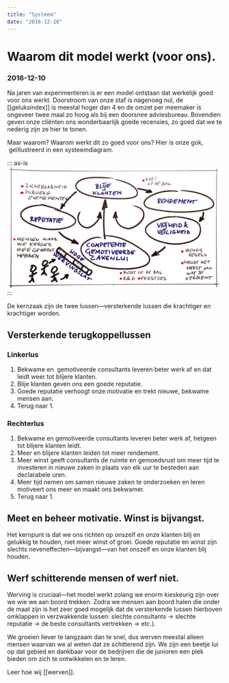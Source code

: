 ```yaml
---
title: "Systeem"
date: "2016-12-10"
---
```


# Waarom dit model werkt (voor ons).
### 2016-12-10

Na jaren van experimenteren is er een model ontstaan dat werkelijk goed voor ons werkt. Doorstroom van onze staf is nagenoeg nul, de [[geluksindex]] is meestal hoger dan 4 en de omzet per meemaker is ongeveer twee maal zo hoog als bij een doorsnee adviesbureau. Bovendien geven onze cliënten ons wonderbaarlijk goede recensies, zo goed dat we te nederig zijn ze hier te tonen.

Maar waarom? Waarom werkt dit zo goed voor ons? Hier is onze gok,  geïllustreerd in een systeemdiagram.

::: as-is
<img src="dna-systeem-alles-in-een.png">
:::

De kernzaak zijn de twee lussen—versterkende lussen die krachtiger en krachtiger worden.

## Versterkende terugkoppellussen

### Linkerlus

1. Bekwame en  gemotiveerde consultants leveren beter werk af en dat leidt weer tot blijere klanten.
2. Blije klanten geven ons een goede reputatie.
3. Goede reputatie verhoogt onze motivatie en trekt nieuwe, bekwame mensen aan.
4. Terug naar 1.

### Rechterlus

1. Bekwame en gemotiveerde consultants leveren beter werk af, hetgeen tot blijere klanten leidt.
2. Meer en blijere klanten leiden tot meer rendement.
3. Meer winst geeft consultants de ruimte en gemoedsrust om meer tijd te investeren in nieuwe zaken in plaats van elk uur te besteden aan declarabele uren.
4. Meer tijd nemen om samen nieuwe zaken te onderzoeken en leren motiveert ons meer en maakt ons bekwamer.
5. Terug naar 1.

## Meet en beheer motivatie. Winst is bijvangst.

Het kernpunt is dat we ons richten op onszelf en onze klanten blij en gelukkig te houden, niet meer winst of groei. Goede reputatie en winst zijn slechts neveneffecten—bijvangst—van het onszelf en onze klanten blij houden.

## Werf schitterende mensen of werf niet.

Werving is cruciaal—het model werkt zolang we enorm kieskeurig zijn over we wie we aan boord trekken. Zodra we mensen aan boord halen die onder de maat zijn is het zeer goed mogelijk dat de versterkende lussen hierboven omklappen in verzwakkende lussen: slechte consultants → slechte reputatie → de beste consultants vertrekken → etc.).

We groeien liever te langzaam dan te snel, dus werven meestal alleen mensen waarvan we al weten dat ze schitterend zijn. We zijn een beetje lui op dat gebied en dankbaar voor de bedrijven die de junioren een plek bieden om zich te ontwikkelen en te leren.

Leer hoe wij [[werven]].
